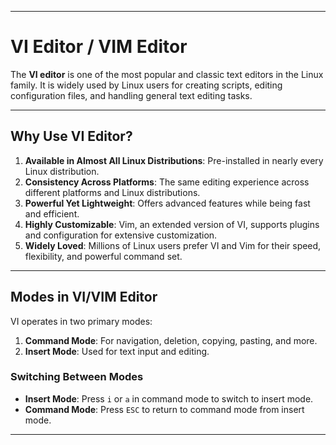 
---

# VI Editor / VIM Editor

The **VI editor** is one of the most popular and classic text editors in the Linux family. It is widely used by Linux users for creating scripts, editing configuration files, and handling general text editing tasks.

---

## Why Use VI Editor?
1. **Available in Almost All Linux Distributions**: Pre-installed in nearly every Linux distribution.
2. **Consistency Across Platforms**: The same editing experience across different platforms and Linux distributions.
3. **Powerful Yet Lightweight**: Offers advanced features while being fast and efficient.
4. **Highly Customizable**: Vim, an extended version of VI, supports plugins and configuration for extensive customization.
5. **Widely Loved**: Millions of Linux users prefer VI and Vim for their speed, flexibility, and powerful command set.

---

## Modes in VI/VIM Editor
VI operates in two primary modes:

1. **Command Mode**: For navigation, deletion, copying, pasting, and more.
2. **Insert Mode**: Used for text input and editing.

### Switching Between Modes
- **Insert Mode**: Press `i` or `a` in command mode to switch to insert mode.
- **Command Mode**: Press `ESC` to return to command mode from insert mode.

---

